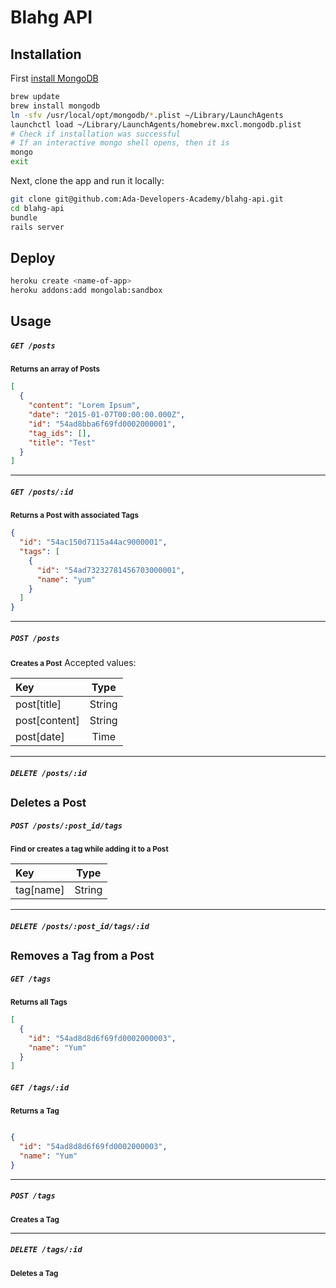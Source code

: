 # Blahg API

Installation
------------

First [install MongoDB](http://docs.mongodb.org/manual/tutorial/install-mongodb-on-os-x/)

```bash
brew update
brew install mongodb
ln -sfv /usr/local/opt/mongodb/*.plist ~/Library/LaunchAgents
launchctl load ~/Library/LaunchAgents/homebrew.mxcl.mongodb.plist
# Check if installation was successful
# If an interactive mongo shell opens, then it is
mongo
exit
```

Next, clone the app and run it locally:

```bash
git clone git@github.com:Ada-Developers-Academy/blahg-api.git
cd blahg-api
bundle
rails server
```

Deploy
------

```bash
heroku create <name-of-app>
heroku addons:add mongolab:sandbox
```

Usage
-----

##### `GET /posts`
<small><b>Returns an array of Posts</b></small>

```json
[
  {
    "content": "Lorem Ipsum",
    "date": "2015-01-07T00:00:00.000Z",
    "id": "54ad8bba6f69fd0002000001",
    "tag_ids": [],
    "title": "Test"
  }
]
```
---------
##### `GET /posts/:id`
<small><b>Returns a Post with associated Tags</b></small>

```json
{
  "id": "54ac150d7115a44ac9000001",
  "tags": [
    {
      "id": "54ad73232781456703000001",
      "name": "yum"
    }
  ]
}
```

------

##### `POST /posts`
<small><b>Creates a Post</b></small>
Accepted values:

|Key|Type|
|:--|:--:|
|post[title]|String|
|post[content]|String|
|post[date]|Time|

-------

##### `DELETE /posts/:id`
<small><b>Deletes a Post</b></small>
--------
##### `POST /posts/:post_id/tags`

<small><b>Find or creates a tag while adding it to a Post</b></small>

|Key|Type|
|:--|:---:|
|tag[name]|String|

-------
##### `DELETE /posts/:post_id/tags/:id`
<small><b>Removes a Tag from a Post</b></small>
-------
##### `GET /tags`
<small><b>Returns all Tags</b></small>

```json
[
  {
    "id": "54ad8d8d6f69fd0002000003",
    "name": "Yum"
  }
]
```
##### `GET /tags/:id`
<small><b>Returns a Tag</b></small>

```json

{
  "id": "54ad8d8d6f69fd0002000003",
  "name": "Yum"
}

```
------
##### `POST /tags`

<small><b>Creates a Tag</b></small>

------
##### `DELETE /tags/:id`
<small><b>Deletes a Tag</b></small>
